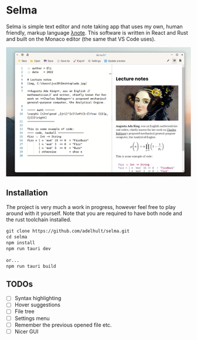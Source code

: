 # Selma
Selma is simple text editor and note taking app that uses my own, human friendly, markup language [λnote](https://www.github.com/adelhult/lambda-note). This software is written in React and Rust and built on the Monaco editor (the same that VS Code uses).

![banner](banner.png)

## Installation
The project is very much a work in progress, however feel free to play around with it yourself.
Note that you are required to have both node and the rust toolchain installed. 
```
git clone https://github.com/adelhult/selma.git
cd selma
npm install
npm run tauri dev

or...
npm run tauri build
```

## TODOs
- [ ] Syntax highlighting
- [ ] Hover suggestions
- [ ] File tree
- [ ] Settings menu
- [ ] Remember the previous opened file etc.
- [ ] Nicer GUI

